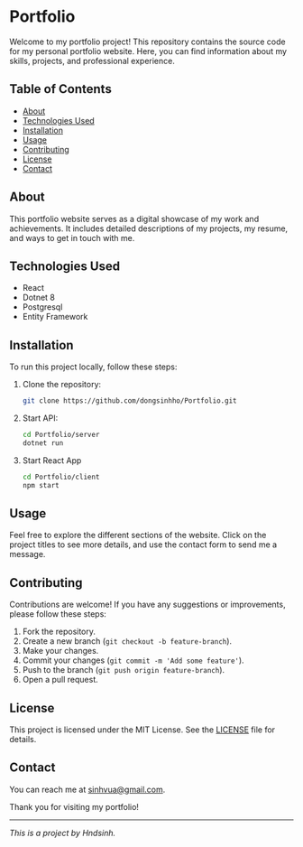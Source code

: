 # Portfolio

Welcome to my portfolio project! This repository contains the source code for my personal portfolio website. Here, you can find information about my skills, projects, and professional experience.

## Table of Contents

- [About](#about)
- [Technologies Used](#technologies-used)
- [Installation](#installation)
- [Usage](#usage)
- [Contributing](#contributing)
- [License](#license)
- [Contact](#contact)

## About

This portfolio website serves as a digital showcase of my work and achievements. It includes detailed descriptions of my projects, my resume, and ways to get in touch with me.

## Technologies Used

- React
- Dotnet 8
- Postgresql
- Entity Framework

## Installation

To run this project locally, follow these steps:

1. Clone the repository:
    ```bash
    git clone https://github.com/dongsinhho/Portfolio.git
    ```
2. Start API:
    ```bash
    cd Portfolio/server
    dotnet run
    ```
3. Start React App
    ```bash
    cd Portfolio/client
    npm start
    ```

## Usage

Feel free to explore the different sections of the website. Click on the project titles to see more details, and use the contact form to send me a message.

## Contributing

Contributions are welcome! If you have any suggestions or improvements, please follow these steps:

1. Fork the repository.
2. Create a new branch (`git checkout -b feature-branch`).
3. Make your changes.
4. Commit your changes (`git commit -m 'Add some feature'`).
5. Push to the branch (`git push origin feature-branch`).
6. Open a pull request.

## License

This project is licensed under the MIT License. See the [LICENSE](LICENSE) file for details.

## Contact

You can reach me at sinhvua@gmail.com.

Thank you for visiting my portfolio!

---

*This is a project by Hndsinh.*
